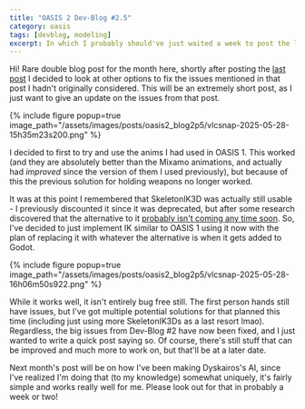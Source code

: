 ```yaml
---
title: "OASIS 2 Dev-Blog #2.5"
category: oasis
tags: [devblog, modeling]
excerpt: In which I probably should've just waited a week to post the last post.
---
```


Hi! Rare double blog post for the month here, shortly after posting the [last post](/oasis/oasis2-devblog-2) I decided to look at other options to fix the issues mentioned in that post I hadn't originally considered. This will be an extremely short post, as I just want to give an update on the issues from that post.

{% include figure popup=true image_path="/assets/images/posts/oasis2_blog2p5/vlcsnap-2025-05-28-15h35m23s200.png" %}

I decided to first to try and use the anims I had used in OASIS 1. This worked (and they are absolutely better than the Mixamo animations, and actually had *improved* since the version of them I used previously), but because of this the previous solution for holding weapons no longer worked. 

It was at this point I remembered that SkeletonIK3D was actually still usable - I previously discounted it since it was deprecated, but after some research discovered that the alternative to it [probably isn't coming any time soon](https://github.com/godotengine/godot-proposals/discussions/9885#discussioncomment-9665995). So, I've decided to just implement IK similar to OASIS 1 using it now with the plan of replacing it with whatever the alternative is when it gets added to Godot.

{% include figure popup=true image_path="/assets/images/posts/oasis2_blog2p5/vlcsnap-2025-05-28-16h06m50s922.png" %}

While it works well, it isn't entirely bug free still. The first person hands still have issues, but I've got multiple potential solutions for that planned this time (including just using more SkeletonIK3Ds as a last resort lmao). Regardless, the big issues from Dev-Blog #2 have now been fixed, and I just wanted to write a quick post saying so. Of course, there's still stuff that can be improved and much more to work on, but that'll be at a later date.

Next month's post will be on how I've been making Dyskairos's AI, since I've realized I'm doing that (to my knowledge) somewhat uniquely, it's fairly simple and works really well for me. Please look out for that in probably a week or two!